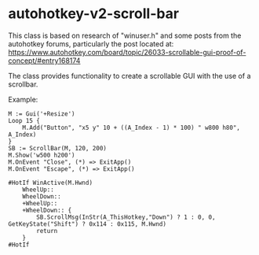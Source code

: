 # autohotkey-v2-scroll-bar

This class is based on research of "winuser.h" and some posts from the autohotkey forums, particularly the post located at:
https://www.autohotkey.com/board/topic/26033-scrollable-gui-proof-of-concept/#entry168174

The class provides functionality to create a scrollable GUI with the use of a scrollbar.

Example:

``` autohotkey
M := Gui('+Resize')
Loop 15 {
    M.Add("Button", "x5 y" 10 + ((A_Index - 1) * 100) " w800 h80", A_Index)
}
SB := ScrollBar(M, 120, 200)
M.Show('w500 h200')
M.OnEvent "Close", (*) => ExitApp()
M.OnEvent "Escape", (*) => ExitApp()

#HotIf WinActive(M.Hwnd)
    WheelUp::
    WheelDown::
    +WheelUp::
    +WheelDown:: {
        SB.ScrollMsg(InStr(A_ThisHotkey,"Down") ? 1 : 0, 0, GetKeyState("Shift") ? 0x114 : 0x115, M.Hwnd)
        return
    }
#HotIf
